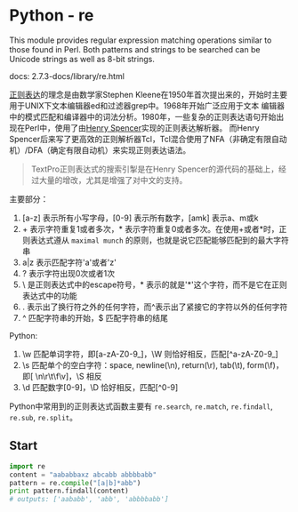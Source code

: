 # Python - re

This module provides regular expression matching operations similar to those found in Perl. Both patterns and strings to be searched can be Unicode strings as well as 8-bit strings.

docs: 2.7.3-docs/library/re.html

[正则表达](http://zh.wikipedia.org/wiki/%E6%AD%A3%E5%88%99%E8%A1%A8%E8%BE%BE%E5%BC%8F)的理念是由数学家Stephen Kleene在1950年首次提出来的，开始时主要用于UNIX下文本编辑器ed和过滤器grep中。1968年开始广泛应用于文本
编辑器中的模式匹配和编译器中的词法分析。1980年，一些复杂的正则表达语句开始出现在Perl中，使用了由[Henry Spencer](https://en.wikipedia.org/wiki/Henry_Spencer)实现的正则表达解析器。
而Henry Spencer后来写了更高效的正则解析器Tcl，Tcl混合使用了NFA（非确定有限自动机）/DFA（确定有限自动机）来实现正则表达语法。

<blockquote>TextPro正则表达式的搜索引掣是在Henry Spencer的源代码的基础上，经过大量的增改，尤其是增强了对中文的支持。</blockquote>

主要部分：

1. \[a-z] 表示所有小写字母，\[0-9] 表示所有数字，\[amk] 表示a、m或k
1. \+ 表示字符重复1或者多次，\* 表示字符重复0或者多次。在使用\+或者\*时，正则表达式遵从 ```maximal munch``` 的原则，也就是说它匹配能够匹配到的最大字符串
1. a|z 表示匹配字符'a'或者'z'
1. ? 表示字符出现0次或者1次
1. \\ 是正则表达式中的escape符号，\* 表示的就是'*'这个字符，而不是它在正则表达式中的功能
1. . 表示出了换行符之外的任何字符，而^表示出了紧接它的字符以外的任何字符
1. ^ 匹配字符串的开始，$ 匹配字符串的结尾

Python:

1. \w 匹配单词字符，即[a-zA-Z0-9\_]，\W 则恰好相反，匹配[^a-zA-Z0-9\_]
1. \s 匹配单个的空白字符：space, newline(\n), return(\r), tab(\t), form(\f)，即[ \n\r\t\f\v]，\S 相反
1. \d 匹配数字[0-9]，\D 恰好相反，匹配[^0-9]

Python中常用到的正则表达式函数主要有 ```re.search```, ```re.match```, ```re.findall```, ```re.sub```, ```re.split```。

## Start

```python
import re
content = "aababbaxz abcabb abbbbabb"
pattern = re.compile("[a|b]*abb")
print pattern.findall(content)
# outputs: ['aababb', 'abb', 'abbbbabb']
```